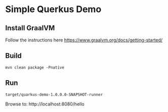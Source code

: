 # Simple Querkus Demo

## Install GraalVM
Follow the instructions here https://www.graalvm.org/docs/getting-started/

## Build
```
mvn clean package -Pnative
```

## Run
```target/quarkus-demo-1.0.0.0-SNAPSHOT-runner```

Browse to: http://localhost:8080/hello